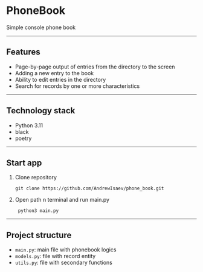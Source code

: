 # PhoneBook
Simple console phone book
***
## Features
- Page-by-page output of entries from the directory to the screen
- Adding a new entry to the book
- Ability to edit entries in the directory
- Search for records by one or more characteristics
***
## Technology stack
- Python 3.11
- black
- poetry

***
## Start app
1. Clone repository
   ```
   git clone https://github.com/AndrewIsaev/phone_book.git
2. Open path n terminal and run main.py
   ```
    python3 main.py
***
## Project structure
- `main.py`: main file with phonebook logics
- `models.py`: file with record entity
- `utils.py`: file with secondary functions

